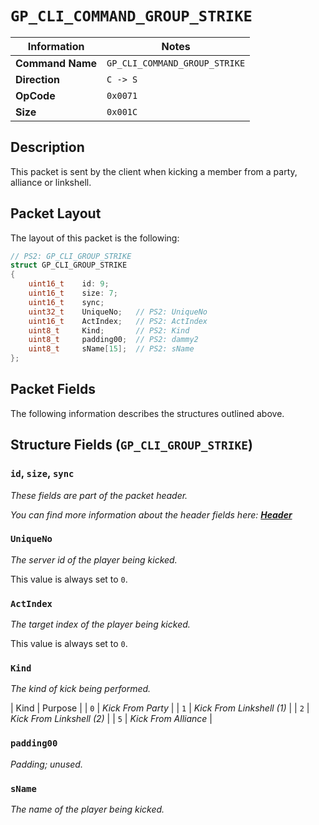 # `GP_CLI_COMMAND_GROUP_STRIKE`

| Information               | Notes |
|---                        |---    |
| **Command Name**          | `GP_CLI_COMMAND_GROUP_STRIKE` |
| **Direction**             | `C -> S` |
| **OpCode**                | `0x0071` |
| **Size**                  | `0x001C` |

## Description

This packet is sent by the client when kicking a member from a party, alliance or linkshell.

## Packet Layout

The layout of this packet is the following:

```cpp
// PS2: GP_CLI_GROUP_STRIKE
struct GP_CLI_GROUP_STRIKE
{
    uint16_t    id: 9;
    uint16_t    size: 7;
    uint16_t    sync;
    uint32_t    UniqueNo;   // PS2: UniqueNo
    uint16_t    ActIndex;   // PS2: ActIndex
    uint8_t     Kind;       // PS2: Kind
    uint8_t     padding00;  // PS2: dammy2
    uint8_t     sName[15];  // PS2: sName
};
```

## Packet Fields

The following information describes the structures outlined above.

## Structure Fields (`GP_CLI_GROUP_STRIKE`)

### `id`, `size`, `sync`

_These fields are part of the packet header._

_You can find more information about the header fields here: [**Header**](/world/HEADER.md)_

### `UniqueNo`

_The server id of the player being kicked._

This value is always set to `0`.

### `ActIndex`

_The target index of the player being kicked._

This value is always set to `0`.

### `Kind`

_The kind of kick being performed._

| Kind | Purpose |
| `0` | _Kick From Party_ |
| `1` | _Kick From Linkshell (1)_ |
| `2` | _Kick From Linkshell (2)_ |
| `5` | _Kick From Alliance_ |

### `padding00`

_Padding; unused._

### `sName`

_The name of the player being kicked._
